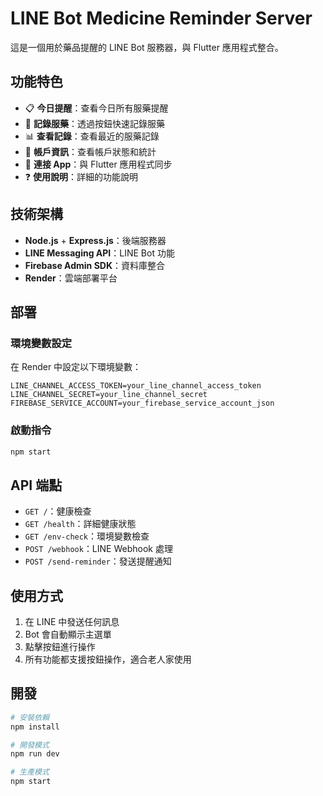 # LINE Bot Medicine Reminder Server

這是一個用於藥品提醒的 LINE Bot 服務器，與 Flutter 應用程式整合。

## 功能特色

- 📋 **今日提醒**：查看今日所有服藥提醒
- 💊 **記錄服藥**：透過按鈕快速記錄服藥
- 📊 **查看記錄**：查看最近的服藥記錄
- 👤 **帳戶資訊**：查看帳戶狀態和統計
- 🔗 **連接 App**：與 Flutter 應用程式同步
- ❓ **使用說明**：詳細的功能說明

## 技術架構

- **Node.js** + **Express.js**：後端服務器
- **LINE Messaging API**：LINE Bot 功能
- **Firebase Admin SDK**：資料庫整合
- **Render**：雲端部署平台

## 部署

### 環境變數設定

在 Render 中設定以下環境變數：

```
LINE_CHANNEL_ACCESS_TOKEN=your_line_channel_access_token
LINE_CHANNEL_SECRET=your_line_channel_secret
FIREBASE_SERVICE_ACCOUNT=your_firebase_service_account_json
```

### 啟動指令

```bash
npm start
```

## API 端點

- `GET /`：健康檢查
- `GET /health`：詳細健康狀態
- `GET /env-check`：環境變數檢查
- `POST /webhook`：LINE Webhook 處理
- `POST /send-reminder`：發送提醒通知

## 使用方式

1. 在 LINE 中發送任何訊息
2. Bot 會自動顯示主選單
3. 點擊按鈕進行操作
4. 所有功能都支援按鈕操作，適合老人家使用

## 開發

```bash
# 安裝依賴
npm install

# 開發模式
npm run dev

# 生產模式
npm start
``` 